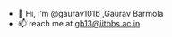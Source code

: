 - 👋 Hi, I’m @gaurav101b ,Gaurav Barmola
- 📫 reach me at gb13@iitbbs.ac.in

<!---
gaurav101b/gaurav101b is a ✨ special ✨ repository because its `README.md` (this file) appears on your GitHub profile.
You can click the Preview link to take a look at your changes.
--->
